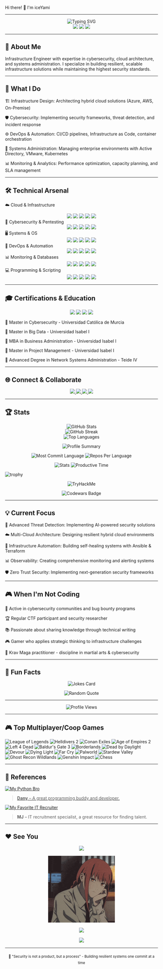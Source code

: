 Hi there! 👋 I'm iceYami

<hr style="border-color:blue;">

<div align="center">
  <img src="https://readme-typing-svg.demolab.com?font=Fira+Code&size=32&pause=1000&color=0099FF&center=true&vCenter=true&width=600&lines=Infrastructure+Engineer;Cybersecurity+Specialist;Systems+Administrator;Cloud+%26+DevOps" alt="Typing SVG" />
</div>
<div align="center">
  <img src="https://img.shields.io/badge/Status-Infrastructure+Engineer-brightgreen?style=for-the-badge&logo=statuspage&logoColor=white" />
  <img src="https://img.shields.io/badge/Experience-5%2B+Years-blue?style=for-the-badge&logo=clock&logoColor=white" />
  <img src="https://img.shields.io/badge/Specialization-Cybersecurity+%26+Cloud-orange?style=for-the-badge&logo=security&logoColor=white" />
</div>

<hr style="border-color:blue;">

## 🚀 About Me
Infrastructure Engineer with expertise in cybersecurity, cloud architecture, and systems administration. I specialize in building resilient, scalable infrastructure solutions while maintaining the highest security standards.

<hr style="border-color:blue;">

## 🎯 What I Do

🏗️ Infrastructure Design: Architecting hybrid cloud solutions (Azure, AWS, On-Premise)

🛡️ Cybersecurity: Implementing security frameworks, threat detection, and incident response

⚙️ DevOps & Automation: CI/CD pipelines, Infrastructure as Code, container orchestration

🔧 Systems Administration: Managing enterprise environments with Active Directory, VMware, Kubernetes

📊 Monitoring & Analytics: Performance optimization, capacity planning, and SLA management

<hr style="border-color:blue;">

## 🛠️ Technical Arsenal
☁️ Cloud & Infrastructure
<div align="center">
  <img src="https://img.shields.io/badge/Microsoft_Azure-0078D4?style=for-the-badge&logo=microsoft-azure&logoColor=white" />
  <img src="https://img.shields.io/badge/Amazon_AWS-232F3E?style=for-the-badge&logo=amazon-aws&logoColor=white" />
  <img src="https://img.shields.io/badge/VMware-607078?style=for-the-badge&logo=vmware&logoColor=white" />
  <img src="https://img.shields.io/badge/Kubernetes-326CE5?style=for-the-badge&logo=kubernetes&logoColor=white" />
  <img src="https://img.shields.io/badge/Docker-2496ED?style=for-the-badge&logo=docker&logoColor=white" />
</div>
🔐 Cybersecurity & Pentesting
<div align="center">
  <img src="https://img.shields.io/badge/Kali_Linux-557C94?style=for-the-badge&logo=kali-linux&logoColor=white" />
  <img src="https://img.shields.io/badge/Metasploit-2596CD?style=for-the-badge&logo=metasploit&logoColor=white" />
  <img src="https://img.shields.io/badge/Nmap-4682B4?style=for-the-badge&logo=nmap&logoColor=white" />
  <img src="https://img.shields.io/badge/Burp_Suite-FF6633?style=for-the-badge&logo=burp-suite&logoColor=white" />
  <img src="https://img.shields.io/badge/Wireshark-1679A7?style=for-the-badge&logo=wireshark&logoColor=white" />
</div>
🖥️ Systems & OS
<div align="center">
  <img src="https://img.shields.io/badge/Linux-FCC624?style=for-the-badge&logo=linux&logoColor=black" />
  <img src="https://img.shields.io/badge/Windows_Server-0078D6?style=for-the-badge&logo=windows&logoColor=white" />
  <img src="https://img.shields.io/badge/Active_Directory-0078D4?style=for-the-badge&logo=microsoft&logoColor=white" />
  <img src="https://img.shields.io/badge/Ubuntu-E95420?style=for-the-badge&logo=ubuntu&logoColor=white" />
  <img src="https://img.shields.io/badge/Red_Hat-EE0000?style=for-the-badge&logo=redhat&logoColor=white" />
</div>
🔧 DevOps & Automation
<div align="center">
  <img src="https://img.shields.io/badge/Ansible-EE0000?style=for-the-badge&logo=ansible&logoColor=white" />
  <img src="https://img.shields.io/badge/Terraform-623CE4?style=for-the-badge&logo=terraform&logoColor=white" />
  <img src="https://img.shields.io/badge/Jenkins-D24939?style=for-the-badge&logo=jenkins&logoColor=white" />
  <img src="https://img.shields.io/badge/GitLab_CI-FC6D26?style=for-the-badge&logo=gitlab&logoColor=white" />
  <img src="https://img.shields.io/badge/Prometheus-E6522C?style=for-the-badge&logo=prometheus&logoColor=white" />
</div>
📊 Monitoring & Databases
<div align="center">
  <img src="https://img.shields.io/badge/Grafana-F46800?style=for-the-badge&logo=grafana&logoColor=white" />
  <img src="https://img.shields.io/badge/Nagios-2E8B57?style=for-the-badge&logo=nagios&logoColor=white" />
  <img src="https://img.shields.io/badge/SQL_Server-CC2927?style=for-the-badge&logo=microsoft-sql-server&logoColor=white" />
  <img src="https://img.shields.io/badge/PostgreSQL-336791?style=for-the-badge&logo=postgresql&logoColor=white" />
  <img src="https://img.shields.io/badge/MySQL-4479A1?style=for-the-badge&logo=mysql&logoColor=white" />
</div>
💻 Programming & Scripting
<div align="center">
  <img src="https://img.shields.io/badge/Python-3776AB?style=for-the-badge&logo=python&logoColor=white" />
  <img src="https://img.shields.io/badge/Bash-4EAA25?style=for-the-badge&logo=gnu-bash&logoColor=white" />
  <img src="https://img.shields.io/badge/PowerShell-5391FE?style=for-the-badge&logo=powershell&logoColor=white" />
  <img src="https://img.shields.io/badge/JavaScript-F7DF1E?style=for-the-badge&logo=javascript&logoColor=black" />
  <img src="https://img.shields.io/badge/PHP-777BB4?style=for-the-badge&logo=php&logoColor=white" />
</div>

<hr style="border-color:blue;">

## 🎓 Certifications & Education
<div align="center">
  <img src="https://img.shields.io/badge/CISSP-Certified-00A859?style=for-the-badge&logo=isc2&logoColor=white" />
  <img src="https://img.shields.io/badge/CCNP-Cisco_Certified-1BA0D7?style=for-the-badge&logo=cisco&logoColor=white" />
  <img src="https://img.shields.io/badge/LPIC--1-Linux_Professional-FCC624?style=for-the-badge&logo=linux&logoColor=black" />
  <img src="https://img.shields.io/badge/ISO_27001-Information_Security-FF6B35?style=for-the-badge&logo=iso&logoColor=white" />
</div>


🎯 Master in Cybersecurity - Universidad Católica de Murcia

🎯 Master in Big Data - Universidad Isabel I

🎯 MBA in Business Administration - Universidad Isabel I

🎯 Master in Project Management - Universidad Isabel I

🎯 Advanced Degree in Network Systems Administration - Teide IV

<hr style="border-color:blue;">

## 🌐 Connect & Collaborate
<div align="center">
  <a href="https://www.linkedin.com/in/iceyami/">
    <img src="https://img.shields.io/badge/LinkedIn-0077B5?style=for-the-badge&logo=linkedin&logoColor=white" />
  </a>
  <a href="https://github.com/iceYami">
    <img src="https://img.shields.io/badge/GitHub-100000?style=for-the-badge&logo=github&logoColor=white" />
  </a>
  <a href="https://app.hackthebox.com/profile/iceYami">
    <img src="https://img.shields.io/badge/HackTheBox-9FEF00?style=for-the-badge&logo=hackthebox&logoColor=black" />
  </a>
  <a href="https://tryhackme.com/p/iceYami">
    <img src="https://img.shields.io/badge/TryHackMe-212C42?style=for-the-badge&logo=tryhackme&logoColor=white" />
  </a>
</div>

<hr style="border-color:blue;">

## 🏆 Stats
<div align="center">
  <img src="https://github-readme-stats.vercel.app/api?username=iceyami&show_icons=true&theme=radical&hide_border=true&count_private=true" alt="GitHub Stats" />
</div>
<div align="center">
  <img src="https://github-readme-streak-stats.herokuapp.com/?user=iceyami&theme=radical&hide_border=true" alt="GitHub Streak" />
</div>
<div align="center">
  <img src="https://github-readme-stats.vercel.app/api/top-langs/?username=iceyami&layout=compact&theme=radical&hide_border=true" alt="Top Languages" />
</div>

<p align="center">
  <img src="https://github-profile-summary-cards.vercel.app/api/cards/profile-details?username=Imegami&theme=tokyonight" alt="Profile Summary" />
</p>

<p align="center">
  <img src="https://github-profile-summary-cards.vercel.app/api/cards/most-commit-language?username=Imegami&theme=tokyonight" alt="Most Commit Language" />
  <img src="https://github-profile-summary-cards.vercel.app/api/cards/repos-per-language?username=Imegami&theme=tokyonight" alt="Repos Per Language" />
</p>

<p align="center">
  <img src="https://github-profile-summary-cards.vercel.app/api/cards/stats?username=Imegami&theme=tokyonight" alt="Stats" />
  <img src="https://github-profile-summary-cards.vercel.app/api/cards/productive-time?username=Imegami&theme=tokyonight&utcOffset=1" alt="Productive Time" />
</p>

![trophy](https://github-profile-trophy.vercel.app/?username=iceyami)

<p align="center">
  <img src="https://tryhackme-badges.s3.amazonaws.com/iceYami.png" alt="TryHackMe">
</p>

<p align="center">
  <img src="https://www.codewars.com/users/iceYami/badges/large" alt="Codewars Badge">
</p>

<hr style="border-color:blue;">

## 💡 Current Focus

🔐 Advanced Threat Detection: Implementing AI-powered security solutions

☁️ Multi-Cloud Architecture: Designing resilient hybrid cloud environments

🤖 Infrastructure Automation: Building self-healing systems with Ansible & Terraform

📊 Observability: Creating comprehensive monitoring and alerting systems

🛡️ Zero Trust Security: Implementing next-generation security frameworks

<hr style="border-color:blue;">

## 🎮 When I'm Not Coding

🎯 Active in cybersecurity communities and bug bounty programs

🏆 Regular CTF participant and security researcher

📚 Passionate about sharing knowledge through technical writing

🎮 Gamer who applies strategic thinking to infrastructure challenges

🥋 Krav Maga practitioner - discipline in martial arts & cybersecurity
</p>
</p>
<hr style="border-color:blue;">

## 🌟 Fun Facts

<p align="center">
  <img src="https://readme-jokes.vercel.app/api?theme=tokyonight" alt="Jokes Card" />
</p>

<p align="center">
  <img src="https://quotes-github-readme.vercel.app/api?type=horizontal&theme=tokyonight" alt="Random Quote" />
</p>

---

<div align="center">
  <img src="https://komarev.com/ghpvc/?username=iceyami&color=blueviolet&style=for-the-badge" alt="Profile Views" />
</div>

<hr style="border-color:blue;">

## 🎮 Top Multiplayer/Coop Games
<p>
  <img src="https://img.shields.io/badge/League_of_Legends-1E90FF?style=flat&logo=riotgames&logoColor=white" alt="League of Legends" />
  <img src="https://img.shields.io/badge/Helldivers_2-565656?style=flat&logo=gamepad&logoColor=white" alt="Helldivers 2" />
  <img src="https://img.shields.io/badge/Conan_Exiles-DA582D?style=flat&logo=conan-exiles&logoColor=white" alt="Conan Exiles" />
  <img src="https://img.shields.io/badge/Age_of_Empires_II-7E4B3A?style=flat&logo=age-of-empires&logoColor=white" alt="Age of Empires 2" />
  <img src="https://img.shields.io/badge/Left_4_Dead-4E8B38?style=flat&logo=left-4-dead&logoColor=white" alt="Left 4 Dead" />
  <img src="https://img.shields.io/badge/Baldurs_Gate_3-7F2F3D?style=flat&logo=baldurs-gate&logoColor=white" alt="Baldur's Gate 3" />
  <img src="https://img.shields.io/badge/Borderlands-9F7C4B?style=flat&logo=borderlands&logoColor=white" alt="Borderlands" />
  <img src="https://img.shields.io/badge/Dead_by_Daylight-9C1F25?style=flat&logo=dead-by-daylight&logoColor=white" alt="Dead by Daylight" />
  <img src="https://img.shields.io/badge/Devour-6A2C2E?style=flat&logo=devour&logoColor=white" alt="Devour" />
  <img src="https://img.shields.io/badge/Dying_Light-FFBF00?style=flat&logo=dying-light&logoColor=black" alt="Dying Light" />
  <img src="https://img.shields.io/badge/Far_Cry-FF6A00?style=flat&logo=far-cry&logoColor=white" alt="Far Cry" />
  <img src="https://img.shields.io/badge/Palworld-5B94FF?style=flat&logo=palworld&logoColor=white" alt="Palworld" />
  <img src="https://img.shields.io/badge/Stardew_Valley-4EAA7C?style=flat&logo=stardew-valley&logoColor=white" alt="Stardew Valley" />
  <img src="https://img.shields.io/badge/Ghost_Recon_Wildlands-7A8DFF?style=flat&logo=ghost-recon&logoColor=white" alt="Ghost Recon Wildlands" />
  <img src="https://img.shields.io/badge/Genshin_Impact-4B9CD3?style=flat&logo=genshin-impact&logoColor=white" alt="Genshin Impact" />
  <img src="https://img.shields.io/badge/Chess-000000?style=flat&logo=chess&logoColor=white" alt="Chess" />
</p>

<hr style="border-color:blue;">

## 📡 References

[![My Python Bro](https://img.shields.io/badge/🐍%20My%20Python%20Bro-%23007ACC.svg?style=for-the-badge&logo=Linkedin&logoColor=white)](https://www.linkedin.com/in/danireve/)  
  <a href="https://www.linkedin.com/in/danireve/">
> **Dany** – A great programming buddy and developer.

 [![My Favorite IT Recruiter](https://img.shields.io/badge/%20🌟My%20Fav%20IT%20Recruiter%20-%23007ACC.svg?style=for-the-badge&logo=Linkedin&logoColor=white)](https://www.linkedin.com/in/mjmartinezleo/)
> **MJ** – IT recruitment specialist, a great resource for finding talent.

<hr style="border-color:blue;">

## ❤️ See You

<p align="center">
    <img src="https://wallpapercave.com/wp/wp10468266.jpg">
</p>

<p align="center">
  <a href="https://www.linkedin.com/in/iceyami/">
    <img src="https://raw.githubusercontent.com/iceYami/Almacen/main/MakimaTalking.gif" />
  </a>
</p>

<p align="center">
  <a href="https://www.linkedin.com/in/iceyami/">
    <img src="https://readme-typing-svg.demolab.com?font=Roboto+Code&size=11&pause=1000&random=false&width=700&height=100&lines=%22When+you+talk+about+%E2%80%9Cnecessary+evil,%E2%80%9D+you%E2%80%99re+using+that+term+to+justify+the+bad+things+you+do.%22" />
  </a>
</p>

<p align="center">
  <a href="https://www.linkedin.com/in/iceyami/">
    <img src="https://raw.githubusercontent.com/iceYami/Warehouse/main/Jamming.gif" width="400" />
  </a>
</p>

<hr style="border-color:blue;">
<p></p>

<div align="center">
  <sub>💫 "Security is not a product, but a process" - Building resilient systems one commit at a time</sub>
</div>
